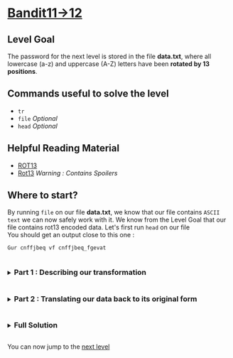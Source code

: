 # [Bandit11->12](https://overthewire.org/wargames/bandit/bandit12.html)

## Level Goal

The password for the next level is stored in the file **data.txt**, where all lowercase (a-z) and uppercase (A-Z) letters have been **rotated by 13 positions**.

## Commands useful to solve the level

- `tr`
- `file` *Optional*
- `head` *Optional*

## Helpful Reading Material

- [ROT13](https://en.wikipedia.org/wiki/ROT13)
- [Rot13](https://wiki.linuxquestions.org/wiki/Rot13) *Warning : Contains Spoilers*

## Where to start?

By running `file` on our file **data.txt**, we know that our file contains `ASCII text` we can now safely work with it. We know from the Level Goal 
that our file contains rot13 encoded data. Let's first run `head` on our file<br/>
You should get an output close to this one :
```bash
Gur cnffjbeq vf cnffjbeq_fgevat
```

<details>
<summary><h3 style="display:inline-block">Part 1 : Describing our transformation</h3></summary>

ROT13 is the rotation of all the alphabetic characters of half the alphabet (13 positions). The goal of this part is to describe the starting set and the ending set 
of letters as two strings. It will be useful for translating our rotated string back to its original form.


<details>
<summary>Hint</summary>

Using the information you got about ROT13 by reading the wikipedia page and assuming that the base set is the alphabet (first the Uppercase and then the lowercase letters), 
set that we will represent like this : `A-Za-z` which represents the string `ABCDEFGHIJKLMNOPQRSTUVWXYZabcdefghijklmnopqrstuvwxyz`. How would you represent the set of the 
translated characters by ROT13?
</details>

<details>
<summary>Solution</summary>

The set of the translated characters can be represented as `N-ZA-Mn-za-m` which is to be understood as the string `NOPQRSTUVWXYZABCDEFGHIJKLMnopqrstuvwxyzabcdefghijklm`
</details>
</details>


<details>
<summary><h3 style="display:inline-block">Part 2 : Translating our data back to its original form</h3></summary>

Now that we described the starting and ending set of the ROT13 transformation, we need to know how to actually translate our data back to its original form. One thing 
we know from studying the rot13 behavior (and reading the wikipedia page) is that rot13 is a [reciprocal cipher](https://en.wikipedia.org/wiki/Symmetric-key_algorithm#Reciprocal_cipher). 
Which means that rot13 applied to itself gives back the original message.<br/>
Let's take our two sets of strings and see if there is a tool that could help us do the translation.


<details>
<summary>Hint</summary>

By taking a look at the [section 9](https://www.gnu.org/software/coreutils/manual/coreutils.html#Operating-on-characters) of the gnu coreutils documentation, try to see we can use 
one of the tool described there to achieve the desired outcome.
</details>

<details>
<summary>Solution</summary>

By reading the [section 9.1.2](https://www.gnu.org/software/coreutils/manual/coreutils.html#Translating) we can see that the `tr` utility is the right tool for us. By using it with 
the two sets of character we deduced in the previous part and by [redirecting](https://www.gnu.org/software/bash/manual/bash.html#Redirecting-Input) the input from our **data.txt** file, 
we can achieve the desired outcome.<br/>
Here is the full command :
```bash
tr 'A-Za-z' 'N-ZA-Nn-za-m' < data.txt
```
Which will output something along the lines : `The password is password_string`
</details>
</details>


<details>
<summary><h3 style="display:inline-block">Full Solution</h3></summary>

1. `tr 'A-Za-z' 'N-ZA-Mn-za-m' < data.txt` is the command we use to translate our string back to its original form.
</details>

You can now jump to the [next level](/bandit/bandit12.md)
